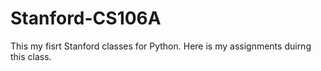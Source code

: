 # Stanford-CS106A
This my fisrt Stanford classes for Python.
Here is my assignments duirng this class.
